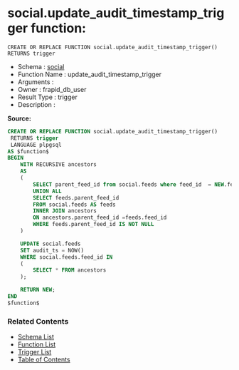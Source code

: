 # social.update_audit_timestamp_trigger function:

```plpgsql
CREATE OR REPLACE FUNCTION social.update_audit_timestamp_trigger()
RETURNS trigger
```
* Schema : [social](../../schemas/social.md)
* Function Name : update_audit_timestamp_trigger
* Arguments : 
* Owner : frapid_db_user
* Result Type : trigger
* Description : 


**Source:**
```sql
CREATE OR REPLACE FUNCTION social.update_audit_timestamp_trigger()
 RETURNS trigger
 LANGUAGE plpgsql
AS $function$
BEGIN
    WITH RECURSIVE ancestors
    AS
    (
        SELECT parent_feed_id from social.feeds where feed_id  = NEW.feed_id
        UNION ALL
        SELECT feeds.parent_feed_id 
        FROM social.feeds AS feeds
        INNER JOIN ancestors 
        ON ancestors.parent_feed_id =feeds.feed_id
        WHERE feeds.parent_feed_id IS NOT NULL
    )

    UPDATE social.feeds
    SET audit_ts = NOW()
    WHERE social.feeds.feed_id IN
    (
        SELECT * FROM ancestors
    );

    RETURN NEW;
END
$function$

```

### Related Contents
* [Schema List](../../schemas.md)
* [Function List](../../functions.md)
* [Trigger List](../../triggers.md)
* [Table of Contents](../../README.md)

